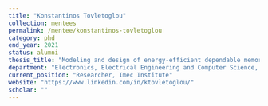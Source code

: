 ```yaml
---
title: "Konstantinos Tovletoglou"
collection: mentees
permalink: /mentee/konstantinos-tovletoglou
category: phd
end_year: 2021
status: alumni
thesis_title: "Modeling and design of energy-efficient dependable memory sub-systems"
department: "Electronics, Electrical Engineering and Computer Science, Queen's University of Belfast (co-advised with Georgios Karakonstantis)"
current_position: "Researcher, Imec Institute"
website: "https://www.linkedin.com/in/ktovletoglou/"
scholar: ""
---
```

